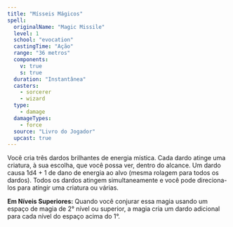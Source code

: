 ```yaml
---
title: "Mísseis Mágicos"
spell:
  originalName: "Magic Missile"
  level: 1
  school: "evocation"
  castingTime: "Ação"
  range: "36 metros"
  components:
    v: true
    s: true
  duration: "Instantânea"
  casters:
    - sorcerer
    - wizard
  type:
    - damage
  damageTypes:
    - force
  source: "Livro do Jogador"
  upcast: true
---
```


Você cria três dardos brilhantes de energia mística. Cada dardo atinge uma criatura, à sua escolha, que você possa ver, dentro do alcance. Um dardo causa 1d4 + 1 de dano de energia ao alvo (mesma rolagem para todos os dardos). Todos os dardos atingem simultaneamente e você pode direciona-los para atingir uma criatura ou várias.

**Em Níveis Superiores:** Quando você conjurar essa magia usando um espaço de magia de 2° nível ou superior, a magia cria um dardo adicional para cada nível do espaço acima do 1°.

